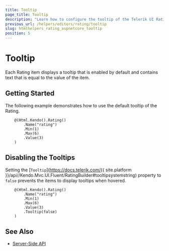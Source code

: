 ```yaml
---
title: Tooltip
page_title: Tooltip
description: "Learn how to configure the tooltip of the Telerik UI Rating for {{ site.framework }}."
previous_url: /helpers/editors/rating/tooltip
slug: htmlhelpers_rating_aspnetcore_tooltip
position: 5
---
```


# Tooltip

Each Rating item displays a tooltip that is enabled by default and contains text that is equal to the value of the item.

## Getting Started

The following example demonstrates how to use the default tooltip of the Rating.

```Razor
    @(Html.Kendo().Rating()
        .Name("rating")
        .Min(1)
        .Max(6)
        .Value(3)
    )
```

## Disabling the Tooltips

Setting the [`Tooltip`](https://docs.telerik.com/{{ site.platform }}/api//Kendo.Mvc.UI.Fluent/RatingBuilder#tooltipsystemstring) property to `false` prevents the items to display tooltips when hovered.

```Razor
    @(Html.Kendo().Rating()
        .Name("rating")
        .Min(1)
        .Max(6)
        .Value(3)
        .Tooltip(false)
    )
```

## See Also

* [Server-Side API](/api/rating)
